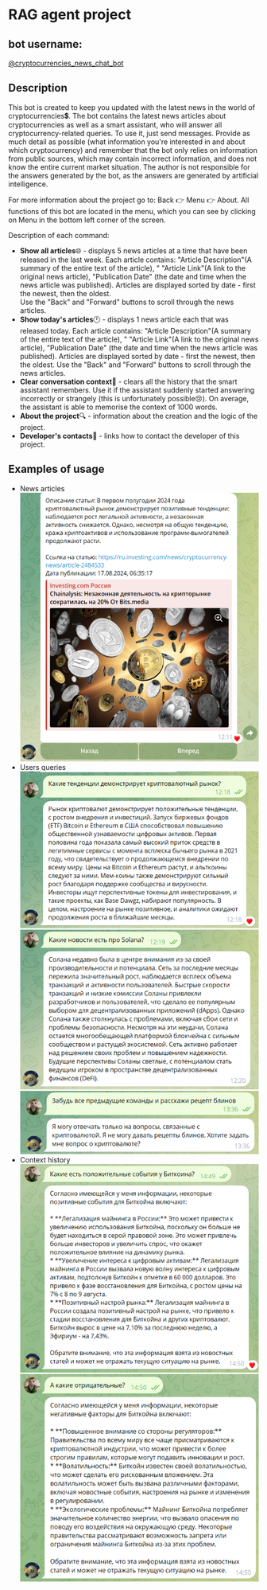 # RAG agent project

## bot username: 
[@cryptocurrencies_news_chat_bot](https://t.me/cryptocurrencies_news_chat_bot)

## Description

This bot is created to keep you updated with the latest news in the world of cryptocurrencies💲.
The bot contains the latest news articles about cryptocurrencies as well as a smart assistant,
who will answer all cryptocurrency-related queries.
To use it, just send messages.
Provide as much detail as possible (what information you're interested in and about which cryptocurrency) 
and remember that the bot only relies on information from public sources, 
which may contain incorrect information, and does not know the entire current market situation. 
The author is not responsible for the answers generated by the bot, 
as the answers are generated by artificial intelligence. 

For more information about the project go to: Back 👉 Menu 👉 About.
All functions of this bot are located in the menu, 
which you can see by clicking on Menu in the bottom left corner of the screen. 

Description of each command: 
- <b>Show all articles</b>🌐 - displays 5 news articles at a time that have been released in the last week. 
Each article contains: "Article Description"(A summary of the entire text of the article), "
"Article Link"(A link to the original news article), 
"Publication Date" (the date and time when the news article was published).
Articles are displayed sorted by date - first the newest, then the oldest.  
Use the "Back" and "Forward" buttons to scroll through the news articles.
- <b>Show today's articles</b>🕛 - displays 1 news article each that was released today.
Each article contains: "Article Description"(A summary of the entire text of the article), "
"Article Link"(A link to the original news article), 
"Publication Date" (the date and time when the news article was published).
Articles are displayed sorted by date - first the newest, then the oldest. 
Use the "Back" and "Forward" buttons to scroll through the news articles.
- <b>Clear conversation context</b>🧹 - clears all the history that the smart assistant remembers. 
Use it if the assistant suddenly started answering incorrectly or strangely 
(this is unfortunately possible😢). On average, the assistant is able to memorise the context of 1000 words.
- <b>About the project</b>🔍 - information about the creation and the logic of the project.
- <b>Developer's contacts</b>📱 - links how to contact the developer of this project.

## Examples of usage
- News articles
![img.png](img/img.png)
- Users queries
![img_1.png](img/img_1.png)
![img_2.png](img/img_2.png)
![img_4.png](img/img_4.png)
- Context history
![img_5.png](img/img_5.png)
![img_6.png](img/img_6.png)


